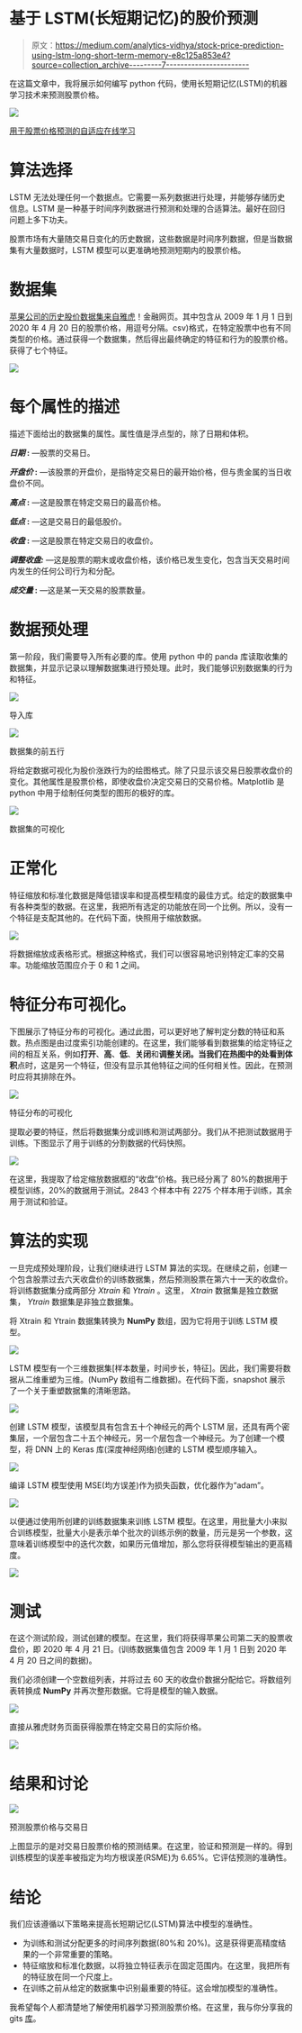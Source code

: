 # 基于 LSTM(长短期记忆)的股价预测

> 原文：<https://medium.com/analytics-vidhya/stock-price-prediction-using-lstm-long-short-term-memory-e8c125a853e4?source=collection_archive---------7----------------------->

在这篇文章中，我将展示如何编写 python 代码，使用长短期记忆(LSTM)的机器学习技术来预测股票价格。

![](img/f07be503f5f8eccdf362d8d2903ce32a.png)

[用于股票价格预测的自适应在线学习](https://www.google.com/url?sa=i&url=https%3A%2F%2Fsundeeppothula1993.github.io%2FARTML%2F%2Fblog%2FAdaptive-Online-Learning-for-Stock-Price-Prediction%2F&psig=AOvVaw3WQrHZLfZvMloxgwBWlUrc&ust=1590901075825000&source=images&cd=vfe&ved=0CA0QjhxqFwoTCODigMPm2ukCFQAAAAAdAAAAABAJ)

# 算法选择

LSTM 无法处理任何一个数据点。它需要一系列数据进行处理，并能够存储历史信息。LSTM 是一种基于时间序列数据进行预测和处理的合适算法。最好在回归问题上多下功夫。

股票市场有大量随交易日变化的历史数据，这些数据是时间序列数据，但是当数据集有大量数据时，LSTM 模型可以更准确地预测短期内的股票价格。

# 数据集

[苹果公司的历史股价数据集来自雅虎](https://finance.yahoo.com/quote/AAPL/)！金融网页。其中包含从 2009 年 1 月 1 日到 2020 年 4 月 20 日的股票价格，用逗号分隔。csv)格式，在特定股票中也有不同类型的价格。通过获得一个数据集，然后得出最终确定的特征和行为的股票价格。获得了七个特征。

![](img/cf2a1a53283577ef074f588a6f5efa72.png)

# 每个属性的描述

描述下面给出的数据集的属性。属性值是浮点型的，除了日期和体积。

***日期* :** —股票的交易日。

***开盘价* :** —该股票的开盘价，是指特定交易日的最开始价格，但与贵金属的当日收盘价不同。

***高点* :** —这是股票在特定交易日的最高价格。

***低点* :** —这是交易日的最低股价。

***收盘* :** —这是股票在特定交易日的收盘价。

***调整收盘:*** —这是股票的期末或收盘价格，该价格已发生变化，包含当天交易时间内发生的任何公司行为和分配。

***成交量* :** —这是某一天交易的股票数量。

# 数据预处理

第一阶段，我们需要导入所有必要的库。使用 python 中的 panda 库读取收集的数据集，并显示记录以理解数据集进行预处理。此时，我们能够识别数据集的行为和特征。

![](img/4ea2d8e818fa8233ba8f97d819fcfd3f.png)

导入库

![](img/bb76daf3ff03adbcc9150cc0ec45086c.png)

数据集的前五行

将给定数据可视化为股价涨跌行为的绘图格式。除了只显示该交易日股票收盘价的变化。其他属性是股票价格，即使收盘价决定交易日的交易价格。Matplotlib 是 python 中用于绘制任何类型的图形的极好的库。

![](img/3599b94bde10eab5646e49f95be4d81f.png)

数据集的可视化

# 正常化

特征缩放和标准化数据是降低错误率和提高模型精度的最佳方式。给定的数据集中有各种类型的数据。在这里，我把所有选定的功能放在同一个比例。所以，没有一个特征是支配其他的。在代码下面，快照用于缩放数据。

![](img/ba5507a6e857072347006aff03ba1ada.png)

将数据缩放成表格形式。根据这种格式，我们可以很容易地识别特定汇率的交易率。功能缩放范围应介于 0 和 1 之间。

# 特征分布可视化。

下图展示了特征分布的可视化。通过此图，可以更好地了解判定分数的特征和系数。热点图是由过度索引功能创建的。在这里，我们能够看到数据集的给定特征之间的相互关系，例如**打开**、**高**、**低**、**关闭**和**调整关闭。**当我们在热图中的**处看到体积**点时，这是另一个特征，但没有显示其他特征之间的任何相关性。因此，在预测时应将其排除在外。

![](img/9ba5c15ab9cbed8c3378d5379e2ae682.png)

特征分布的可视化

提取必要的特征，然后将数据集分成训练和测试两部分。我们从不把测试数据用于训练。下图显示了用于训练的分割数据的代码快照。

![](img/da11ad12f33fc5215e9c32fc1bb95f57.png)

在这里，我提取了给定缩放数据框的“收盘”价格。我已经分离了 80%的数据用于模型训练，20%的数据用于测试。2843 个样本中有 2275 个样本用于训练，其余用于测试和验证。

# 算法的实现

一旦完成预处理阶段，让我们继续进行 LSTM 算法的实现。在继续之前，创建一个包含股票过去六天收盘价的训练数据集，然后预测股票在第六十一天的收盘价。将训练数据集分成两部分 *Xtrain* 和 *Ytrain* 。这里， *Xtrain* 数据集是独立数据集， *Ytrain* 数据集是非独立数据集。

将 Xtrain 和 Ytrain 数据集转换为 **NumPy** 数组，因为它将用于训练 LSTM 模型。

![](img/389c980346a847f4584c91fd960af7cd.png)

LSTM 模型有一个三维数据集[样本数量，时间步长，特征]。因此，我们需要将数据从二维重塑为三维。(NumPy 数组有二维数据)。在代码下面，snapshot 展示了一个关于重塑数据集的清晰思路。

![](img/767ff4e76d1022383ce5cde84030c194.png)

创建 LSTM 模型，该模型具有包含五十个神经元的两个 LSTM 层，还具有两个密集层，一个层包含二十五个神经元，另一个层包含一个神经元。为了创建一个模型，将 DNN 上的 Keras 库(深度神经网络)创建的 LSTM 模型顺序输入。

![](img/8a6097625e99057013590021bb8139d6.png)

编译 LSTM 模型使用 MSE(均方误差)作为损失函数，优化器作为“adam”。

![](img/83a7ec7183d0578596e9dec54c4b2b3d.png)

以便通过使用所创建的训练数据集来训练 LSTM 模型。在这里，用批量大小来拟合训练模型，批量大小是表示单个批次的训练示例的数量，历元是另一个参数，这意味着训练模型中的迭代次数，如果历元值增加，那么您将获得模型输出的更高精度。

![](img/c4c55df7e2f3ac995698dc3dd65f01af.png)

# 测试

在这个测试阶段，测试创建的模型。在这里，我们将获得苹果公司第二天的股票收盘价，即 2020 年 4 月 21 日。(训练数据集值包含 2009 年 1 月 1 日到 2020 年 4 月 20 日之间的数据)。

我们必须创建一个空数组列表，并将过去 60 天的收盘价数据分配给它。将数组列表转换成 **NumPy** 并再次整形数据。它将是模型的输入数据。

![](img/a71bc775fb53fd7d00e330f2d24e066d.png)

直接从雅虎财务页面获得股票在特定交易日的实际价格。

![](img/3cc5b270914fb2ca8dcc583537689899.png)

# 结果和讨论

![](img/d8d4d48de79046e2b4b1872be79de737.png)

预测股票价格与交易日

上图显示的是对交易日股票价格的预测结果。在这里，验证和预测是一样的。得到训练模型的误差率被指定为均方根误差(RSME)为 6.65%。它评估预测的准确性。

# 结论

我们应该遵循以下策略来提高长短期记忆(LSTM)算法中模型的准确性。

*   为训练和测试分配更多的时间序列数据(80%和 20%)。这是获得更高精度结果的一个非常重要的策略。
*   特征缩放和标准化数据，以将独立特征表示在固定范围内。在这里，我把所有的特征放在同一个尺度上。
*   在训练之前从给定的数据集中识别最重要的特征。这会增加模型的准确性。

我希望每个人都清楚地了解使用机器学习预测股票价格。在这里，我与你分享我的 gits [库](https://github.com/SThenuja/ML)。